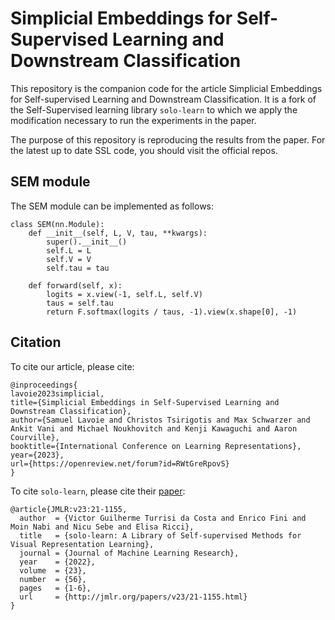 # Simplicial Embeddings for Self-Supervised Learning and Downstream Classification
This repository is the companion code for the article Simplicial Embeddings for Self-supervised Learning and Downstream Classification. It is a fork of the Self-Supervised learning library `solo-learn` to which we apply the modification necessary to run the experiments in the paper.

The purpose of this repository is reproducing the results from the paper. For the latest up to date SSL code, you should visit the official repos.

## SEM module
The SEM module can be implemented as follows:
```
class SEM(nn.Module):
    def __init__(self, L, V, tau, **kwargs):
        super().__init__()
        self.L = L
        self.V = V
        self.tau = tau

    def forward(self, x):
        logits = x.view(-1, self.L, self.V)
        taus = self.tau
        return F.softmax(logits / taus, -1).view(x.shape[0], -1)
```

## Citation
To cite our article, please cite:
```
@inproceedings{
lavoie2023simplicial,
title={Simplicial Embeddings in Self-Supervised Learning and Downstream Classification},
author={Samuel Lavoie and Christos Tsirigotis and Max Schwarzer and Ankit Vani and Michael Noukhovitch and Kenji Kawaguchi and Aaron Courville},
booktitle={International Conference on Learning Representations},
year={2023},
url={https://openreview.net/forum?id=RWtGreRpovS}
}
```

To cite `solo-learn`, please cite their [paper](https://jmlr.org/papers/v23/21-1155.html):
```
@article{JMLR:v23:21-1155,
  author  = {Victor Guilherme Turrisi da Costa and Enrico Fini and Moin Nabi and Nicu Sebe and Elisa Ricci},
  title   = {solo-learn: A Library of Self-supervised Methods for Visual Representation Learning},
  journal = {Journal of Machine Learning Research},
  year    = {2022},
  volume  = {23},
  number  = {56},
  pages   = {1-6},
  url     = {http://jmlr.org/papers/v23/21-1155.html}
}
```
